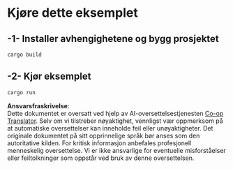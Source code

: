 <!--
CO_OP_TRANSLATOR_METADATA:
{
  "original_hash": "6240e78bb87f91bece16f8742472aeef",
  "translation_date": "2025-08-18T18:35:44+00:00",
  "source_file": "03-GettingStarted/06-http-streaming/solution/rust/calculator-httpserver/README.md",
  "language_code": "no"
}
-->
# Kjøre dette eksemplet

## -1- Installer avhengighetene og bygg prosjektet

```bash
cargo build
```

## -2- Kjør eksemplet

```bash
cargo run
```

**Ansvarsfraskrivelse**:  
Dette dokumentet er oversatt ved hjelp av AI-oversettelsestjenesten [Co-op Translator](https://github.com/Azure/co-op-translator). Selv om vi tilstreber nøyaktighet, vennligst vær oppmerksom på at automatiske oversettelser kan inneholde feil eller unøyaktigheter. Det originale dokumentet på sitt opprinnelige språk bør anses som den autoritative kilden. For kritisk informasjon anbefales profesjonell menneskelig oversettelse. Vi er ikke ansvarlige for eventuelle misforståelser eller feiltolkninger som oppstår ved bruk av denne oversettelsen.